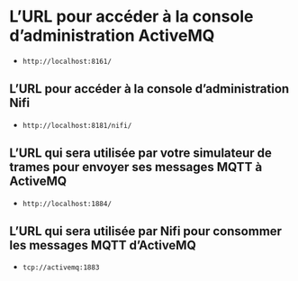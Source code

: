 # L’URL pour accéder à la console d’administration ActiveMQ

* `http://localhost:8161/`

## L’URL pour accéder à la console d’administration Nifi

* `http://localhost:8181/nifi/`

## L’URL qui sera utilisée par votre simulateur de trames pour envoyer ses messages MQTT à ActiveMQ

* `http://localhost:1884/`

## L’URL qui sera utilisée par Nifi pour consommer les messages MQTT d’ActiveMQ

* `tcp://activemq:1883`
